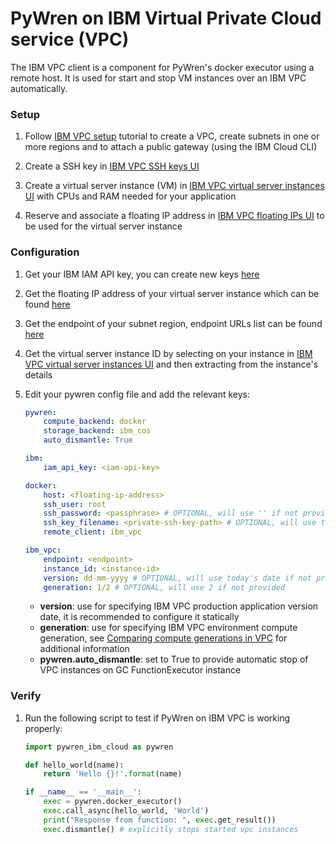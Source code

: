 # PyWren on IBM Virtual Private Cloud service (VPC)

The IBM VPC client is a component for PyWren's docker executor using a remote host. It is used for start and stop VM instances over an IBM VPC automatically.

### Setup

1. Follow [IBM VPC setup](https://cloud.ibm.com/docs/vpc?topic=vpc-creating-a-vpc-using-cli) tutorial to create a VPC, create subnets in one or more regions and to attach a public gateway (using the IBM Cloud CLI)

2. Create a SSH key in [IBM VPC SSH keys UI](https://cloud.ibm.com/vpc-ext/compute/sshKeys)

3. Create a virtual server instance (VM) in [IBM VPC virtual server instances UI](https://cloud.ibm.com/vpc-ext/compute/vs) with CPUs and RAM needed for your application

4. Reserve and associate a floating IP address in [IBM VPC floating IPs UI](https://cloud.ibm.com/vpc-ext/network/floatingIPs) to be used for the virtual server instance

### Configuration

1. Get your IBM IAM API key, you can create new keys [here](https://cloud.ibm.com/iam/apikeys)

2. Get the floating IP address of your virtual server instance which can be found [here](https://cloud.ibm.com/vpc-ext/network/floatingIPs)

3. Get the endpoint of your subnet region, endpoint URLs list can be found [here](https://cloud.ibm.com/apidocs/vpc#endpoint-url)

4. Get the virtual server instance ID by selecting on your instance in [IBM VPC virtual server instances UI](https://cloud.ibm.com/vpc-ext/compute/vs) and then extracting from the instance's details

5. Edit your pywren config file and add the relevant keys:

   ```yaml
   pywren:
       compute_backend: docker
       storage_backend: ibm_cos
       auto_dismantle: True
   
   ibm:
       iam_api_key: <iam-api-key>
   
   docker:
       host: <floating-ip-address>
       ssh_user: root
       ssh_password: <passphrase> # OPTIONAL, will use '' if not provided
       ssh_key_filename: <private-ssh-key-path> # OPTIONAL, will use the default path if not provided
       remote_client: ibm_vpc
   
   ibm_vpc:
       endpoint: <endpoint>
       instance_id: <instance-id>
       version: dd-mm-yyyy # OPTIONAL, will use today's date if not provided
       generation: 1/2 # OPTIONAL, will use 2 if not provided
   ```

   - **version**: use for specifying IBM VPC production application version date, it is recommended to configure it statically
   - **generation**: use for specifying IBM VPC environment compute generation, see [Comparing compute generations in VPC](https://cloud.ibm.com/docs/cloud-infrastructure?topic=cloud-infrastructure-compare-vpc-vpcoc) for additional information
   - **pywren.auto_dismantle**: set to True to provide automatic stop of VPC instances on GC FunctionExecutor instance

### Verify

1. Run the following script to test if PyWren on IBM VPC is working properly:

   ```python
   import pywren_ibm_cloud as pywren

   def hello_world(name):
       return 'Hello {}!'.format(name)

   if __name__ == '__main__':
       exec = pywren.docker_executor()
       exec.call_async(hello_world, 'World')
       print("Response from function: ", exec.get_result())
       exec.dismantle() # explicitly stops started vpc instances
   ```
